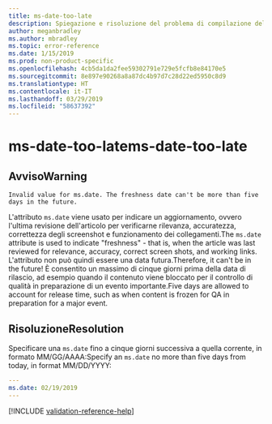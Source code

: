 ```yaml
---
title: ms-date-too-late
description: Spiegazione e risoluzione del problema di compilazione della documentazione ms-date-too-late
author: meganbradley
ms.author: mbradley
ms.topic: error-reference
ms.date: 1/15/2019
ms.prod: non-product-specific
ms.openlocfilehash: 4cb5da1da2fee59302791e729e5fcfb8e84170e5
ms.sourcegitcommit: 8e897e90268a8a87dc4b97d7c28d22ed5950c8d9
ms.translationtype: HT
ms.contentlocale: it-IT
ms.lasthandoff: 03/29/2019
ms.locfileid: "58637392"
---
```

# <a name="ms-date-too-late"></a><span data-ttu-id="67d75-103">ms-date-too-late</span><span class="sxs-lookup"><span data-stu-id="67d75-103">ms-date-too-late</span></span>

## <a name="warning"></a><span data-ttu-id="67d75-104">Avviso</span><span class="sxs-lookup"><span data-stu-id="67d75-104">Warning</span></span>

`Invalid value for ms.date. The freshness date can't be more than five days in the future.`

<span data-ttu-id="67d75-105">L'attributo `ms.date` viene usato per indicare un aggiornamento, ovvero l'ultima revisione dell'articolo per verificarne rilevanza, accuratezza, correttezza degli screenshot e funzionamento dei collegamenti.</span><span class="sxs-lookup"><span data-stu-id="67d75-105">The `ms.date` attribute is used to indicate "freshness" - that is, when the article was last reviewed for relevance, accuracy, correct screen shots, and working links.</span></span> <span data-ttu-id="67d75-106">L'attributo non può quindi essere una data futura.</span><span class="sxs-lookup"><span data-stu-id="67d75-106">Therefore, it can't be in the future!</span></span> <span data-ttu-id="67d75-107">È consentito un massimo di cinque giorni prima della data di rilascio, ad esempio quando il contenuto viene bloccato per il controllo di qualità in preparazione di un evento importante.</span><span class="sxs-lookup"><span data-stu-id="67d75-107">Five days are allowed to account for release time, such as when content is frozen for QA in preparation for a major event.</span></span>

## <a name="resolution"></a><span data-ttu-id="67d75-108">Risoluzione</span><span class="sxs-lookup"><span data-stu-id="67d75-108">Resolution</span></span>

<span data-ttu-id="67d75-109">Specificare una `ms.date` fino a cinque giorni successiva a quella corrente, in formato MM/GG/AAAA:</span><span class="sxs-lookup"><span data-stu-id="67d75-109">Specify an `ms.date` no more than five days from today, in format MM/DD/YYYY:</span></span>

```yml
---
ms.date: 02/19/2019
---
```

<!--make sure to add this file to your includes folder and verify the path-->
[!INCLUDE [validation-reference-help](includes/validation-reference-help.md)]
